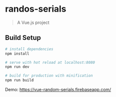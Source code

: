 # randos-serials

> A Vue.js project

## Build Setup

``` bash
# install dependencies
npm install

# serve with hot reload at localhost:8080
npm run dev

# build for production with minification
npm run build
```

Demo: <a href="https://vue-random-serials.firebaseapp.com/">https://vue-random-serials.firebaseapp.com/</a>
